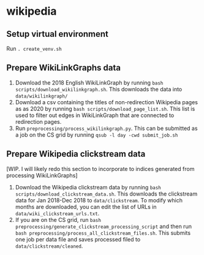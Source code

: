 # wikipedia

## Setup virtual environment
Run `. create_venv.sh`

## Prepare WikiLinkGraphs data
1. Download the 2018 English WikiLinkGraph by running `bash scripts/download_wikilinkgraph.sh`. This downloads the data into `data/wikilinkgraph/`
1. Download a csv containing the titles of non-redirection Wikipedia pages as as 2020 by running `bash scripts/download_page_list.sh`. This list is used to filter out edges in WikiLinkGraph that are connected to redirection pages. 
1. Run `preprocessing/process_wikilinkgraph.py`. This can be submitted as a job on the CS grid by running `qsub -l day -cwd submit_job.sh`

## Prepare Wikipedia clickstream data
[WIP. I will likely redo this section to incorporate to indices generated from processing WikiLinkGraphs]
1. Download the Wikipedia clickstream data by running `bash scripts/download_clickstream_data.sh`. This downloads the clickstream data for Jan 2018-Dec 2018 to `data/clickstream`. To modify which months are downloaded, you can edit the list of URLs in `data/wiki_clickstream_urls.txt`.
1. If you are on the CS grid, run `bash preprocessing/generate_clickstream_processing_script` and then run `bash preprocessing/process_all_clickstream_files.sh`. This submits one job per data file and saves processed filed to `data/clickstream/cleaned`.
<!-- 1. Gather the outputs by running  -->
